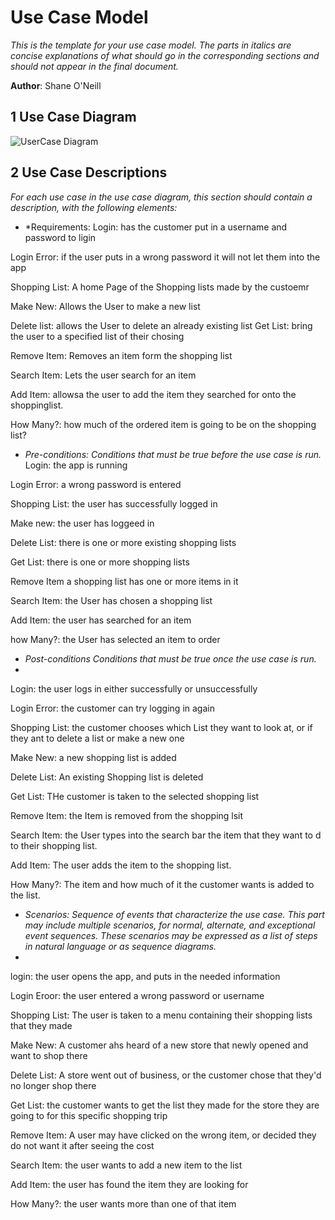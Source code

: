 # Use Case Model

*This is the template for your use case model. The parts in italics are concise explanations of what should go in the corresponding sections and should not appear in the final document.*

**Author**: Shane O'Neill

## 1 Use Case Diagram

![UserCase Diagram](https://user-images.githubusercontent.com/113305656/200200275-82a048d1-0041-4c06-94ce-7c379bbea9f8.png)


## 2 Use Case Descriptions

*For each use case in the use case diagram, this section should contain a description, with the following elements:*

- *Requirements: 
Login: has the customer put in a username and password to ligin

Login Error: if the user puts in a wrong password it will not let them into the app

Shopping List: A home Page of the Shopping lists made by the custoemr

Make New: Allows the User to make a new list


Delete list: allows the User to delete an already existing list
Get List: bring the user to a specified list of their chosing

Remove Item: Removes an item form the shopping list

Search Item: Lets the user search for an item

Add Item: allowsa the user to add the item they searched for onto the shoppinglist.

How Many?: how much of the ordered item is going to be on the shopping list?

- *Pre-conditions: Conditions that must be true before the use case is run.*
Login: the app is running

Login Error: a wrong password is entered

Shopping List: the user has successfully logged in

Make new: the user has loggeed in

Delete List: there is one or more existing shopping lists

Get List: there is one or more shopping lists

Remove Item a shopping list has one or more items in it

Search Item: the User has chosen a shopping list

Add Item: the user has searched for an item

how Many?: the User has selected an item to order

- *Post-conditions Conditions that must be true once the use case is run.*
- 
Login: the user logs in either successfully or unsuccessfully

Login Error: the customer can try logging in again

Shopping List: the customer chooses which List they want to look at, or if they ant to delete a list or make a new one

Make New: a new shopping list is added

Delete List: An existing Shopping list is deleted

Get List: THe customer is taken to the selected shopping list

Remove Item: the Item is removed from the shopping lsit

Search Item: the User types into the search bar the item that they want to d to their shopping list.

Add Item: The user adds the item to the shopping list.

How Many?: The item and how much of it the customer wants is added to the list.

- *Scenarios: Sequence of events that characterize the use case. This part may include multiple scenarios, for normal, alternate, and exceptional event sequences. These scenarios may be expressed as a list of steps in natural language or as sequence diagrams.*
- 
login: the user opens the app, and puts in the needed information

Login Eroor: the user entered a wrong password or username

Shopping List: The user is taken to a menu containing their shopping lists that they made

Make New: A customer ahs heard of a new store that newly opened and want to shop there

Delete List: A store went out of business, or the customer chose that they'd no longer shop there

Get List: the customer wants to get the list they made for the store they are going to for this specific shopping trip

Remove Item: A user may have clicked on the wrong item, or decided they do not want it after seeing the cost

Search Item: the user wants to add a new item to the list

Add Item: the user has found the item they are looking for

How Many?: the user wants more than one of that item
